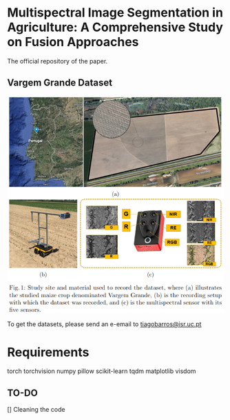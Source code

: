 # Multispectral Image Segmentation in Agriculture: A Comprehensive Study on Fusion Approaches

The official repository of the paper.

## Vargem Grande Dataset
![alt text](fig/overview.png)


To get the datasets, please send an e-email to tiagobarros@isr.uc.pt


# Requirements

torch
torchvision
numpy
pillow
scikit-learn
tqdm
matplotlib
visdom 

## TO-DO

[] Cleaning the code










 